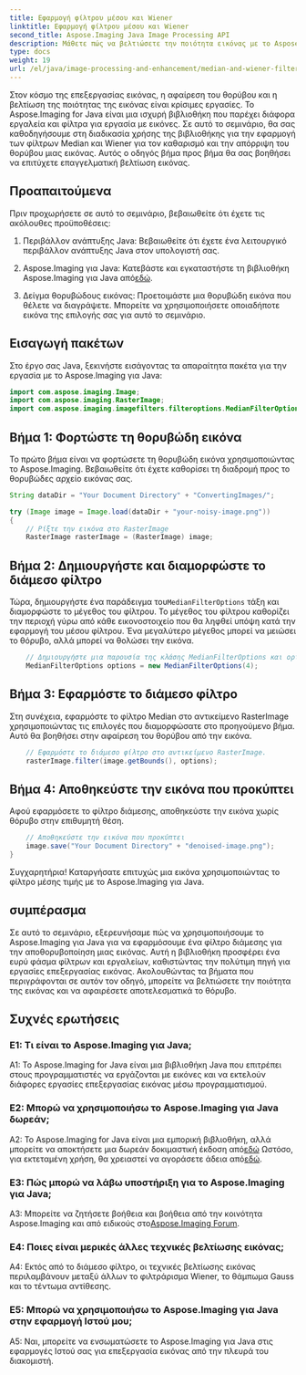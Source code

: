 ```yaml
---
title: Εφαρμογή φίλτρου μέσου και Wiener
linktitle: Εφαρμογή φίλτρου μέσου και Wiener
second_title: Aspose.Imaging Java Image Processing API
description: Μάθετε πώς να βελτιώσετε την ποιότητα εικόνας με το Aspose.Imaging για Java. Αυτό το σεμινάριο βήμα προς βήμα καλύπτει τις εφαρμογές φίλτρου Median και Wiener για την απαλλαγή από θόρυβο εικόνας.
type: docs
weight: 19
url: /el/java/image-processing-and-enhancement/median-and-wiener-filter-application/
---
```

Στον κόσμο της επεξεργασίας εικόνας, η αφαίρεση του θορύβου και η βελτίωση της ποιότητας της εικόνας είναι κρίσιμες εργασίες. Το Aspose.Imaging for Java είναι μια ισχυρή βιβλιοθήκη που παρέχει διάφορα εργαλεία και φίλτρα για εργασία με εικόνες. Σε αυτό το σεμινάριο, θα σας καθοδηγήσουμε στη διαδικασία χρήσης της βιβλιοθήκης για την εφαρμογή των φίλτρων Median και Wiener για τον καθαρισμό και την απόρριψη του θορύβου μιας εικόνας. Αυτός ο οδηγός βήμα προς βήμα θα σας βοηθήσει να επιτύχετε επαγγελματική βελτίωση εικόνας.

## Προαπαιτούμενα

Πριν προχωρήσετε σε αυτό το σεμινάριο, βεβαιωθείτε ότι έχετε τις ακόλουθες προϋποθέσεις:

1. Περιβάλλον ανάπτυξης Java: Βεβαιωθείτε ότι έχετε ένα λειτουργικό περιβάλλον ανάπτυξης Java στον υπολογιστή σας.

2. Aspose.Imaging για Java: Κατεβάστε και εγκαταστήστε τη βιβλιοθήκη Aspose.Imaging για Java από[εδώ](https://releases.aspose.com/imaging/java/).

3. Δείγμα θορυβώδους εικόνας: Προετοιμάστε μια θορυβώδη εικόνα που θέλετε να διαγράψετε. Μπορείτε να χρησιμοποιήσετε οποιαδήποτε εικόνα της επιλογής σας για αυτό το σεμινάριο.

## Εισαγωγή πακέτων

Στο έργο σας Java, ξεκινήστε εισάγοντας τα απαραίτητα πακέτα για την εργασία με το Aspose.Imaging για Java:

```java
import com.aspose.imaging.Image;
import com.aspose.imaging.RasterImage;
import com.aspose.imaging.imagefilters.filteroptions.MedianFilterOptions;
```

## Βήμα 1: Φορτώστε τη θορυβώδη εικόνα

Το πρώτο βήμα είναι να φορτώσετε τη θορυβώδη εικόνα χρησιμοποιώντας το Aspose.Imaging. Βεβαιωθείτε ότι έχετε καθορίσει τη διαδρομή προς το θορυβώδες αρχείο εικόνας σας.

```java
String dataDir = "Your Document Directory" + "ConvertingImages/";

try (Image image = Image.load(dataDir + "your-noisy-image.png"))
{
    // Ρίξτε την εικόνα στο RasterImage
    RasterImage rasterImage = (RasterImage) image;
```

## Βήμα 2: Δημιουργήστε και διαμορφώστε το διάμεσο φίλτρο

 Τώρα, δημιουργήστε ένα παράδειγμα του`MedianFilterOptions` τάξη και διαμορφώστε το μέγεθος του φίλτρου. Το μέγεθος του φίλτρου καθορίζει την περιοχή γύρω από κάθε εικονοστοιχείο που θα ληφθεί υπόψη κατά την εφαρμογή του μέσου φίλτρου. Ένα μεγαλύτερο μέγεθος μπορεί να μειώσει το θόρυβο, αλλά μπορεί να θολώσει την εικόνα.

```java
    // Δημιουργήστε μια παρουσία της κλάσης MedianFilterOptions και ορίστε το μέγεθος.
    MedianFilterOptions options = new MedianFilterOptions(4);
```

## Βήμα 3: Εφαρμόστε το διάμεσο φίλτρο

Στη συνέχεια, εφαρμόστε το φίλτρο Median στο αντικείμενο RasterImage χρησιμοποιώντας τις επιλογές που διαμορφώσατε στο προηγούμενο βήμα. Αυτό θα βοηθήσει στην αφαίρεση του θορύβου από την εικόνα.

```java
    // Εφαρμόστε το διάμεσο φίλτρο στο αντικείμενο RasterImage.
    rasterImage.filter(image.getBounds(), options);
```

## Βήμα 4: Αποθηκεύστε την εικόνα που προκύπτει

Αφού εφαρμόσετε το φίλτρο διάμεσης, αποθηκεύστε την εικόνα χωρίς θόρυβο στην επιθυμητή θέση.

```java
    // Αποθηκεύστε την εικόνα που προκύπτει
    image.save("Your Document Directory" + "denoised-image.png");
}
```

Συγχαρητήρια! Καταργήσατε επιτυχώς μια εικόνα χρησιμοποιώντας το φίλτρο μέσης τιμής με το Aspose.Imaging για Java.

## συμπέρασμα

Σε αυτό το σεμινάριο, εξερευνήσαμε πώς να χρησιμοποιήσουμε το Aspose.Imaging για Java για να εφαρμόσουμε ένα φίλτρο διάμεσης για την αποθορυβοποίηση μιας εικόνας. Αυτή η βιβλιοθήκη προσφέρει ένα ευρύ φάσμα φίλτρων και εργαλείων, καθιστώντας την πολύτιμη πηγή για εργασίες επεξεργασίας εικόνας. Ακολουθώντας τα βήματα που περιγράφονται σε αυτόν τον οδηγό, μπορείτε να βελτιώσετε την ποιότητα της εικόνας και να αφαιρέσετε αποτελεσματικά το θόρυβο.

## Συχνές ερωτήσεις

### Ε1: Τι είναι το Aspose.Imaging για Java;

A1: Το Aspose.Imaging for Java είναι μια βιβλιοθήκη Java που επιτρέπει στους προγραμματιστές να εργάζονται με εικόνες και να εκτελούν διάφορες εργασίες επεξεργασίας εικόνας μέσω προγραμματισμού.

### Ε2: Μπορώ να χρησιμοποιήσω το Aspose.Imaging για Java δωρεάν;

 A2: Το Aspose.Imaging for Java είναι μια εμπορική βιβλιοθήκη, αλλά μπορείτε να αποκτήσετε μια δωρεάν δοκιμαστική έκδοση από[εδώ](https://releases.aspose.com/) Ωστόσο, για εκτεταμένη χρήση, θα χρειαστεί να αγοράσετε άδεια από[εδώ](https://purchase.aspose.com/buy).

### Ε3: Πώς μπορώ να λάβω υποστήριξη για το Aspose.Imaging για Java;

 A3: Μπορείτε να ζητήσετε βοήθεια και βοήθεια από την κοινότητα Aspose.Imaging και από ειδικούς στο[Aspose.Imaging Forum](https://forum.aspose.com/).

### Ε4: Ποιες είναι μερικές άλλες τεχνικές βελτίωσης εικόνας;

A4: Εκτός από το διάμεσο φίλτρο, οι τεχνικές βελτίωσης εικόνας περιλαμβάνουν μεταξύ άλλων το φιλτράρισμα Wiener, το θάμπωμα Gauss και το τέντωμα αντίθεσης.

### Ε5: Μπορώ να χρησιμοποιήσω το Aspose.Imaging για Java στην εφαρμογή Ιστού μου;

A5: Ναι, μπορείτε να ενσωματώσετε το Aspose.Imaging για Java στις εφαρμογές Ιστού σας για επεξεργασία εικόνας από την πλευρά του διακομιστή.